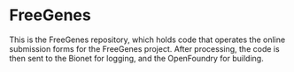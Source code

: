 # FreeGenes

This is the FreeGenes repository, which holds code that operates the online submission forms for the FreeGenes project. After processing, the code is then sent to the Bionet for logging, and the OpenFoundry for building. 

